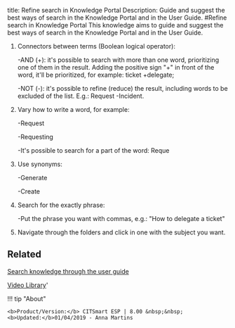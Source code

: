 title: Refine search in Knowledge Portal
Description: Guide and suggest the best ways of search in the Knowledge Portal and in the User Guide. 
#Refine search in Knowledge Portal
This knowledge aims to guide and suggest the best ways of search in the Knowledge Portal and in the User Guide.

1.  Connectors between terms (Boolean logical operator):

    -AND (+): it's possible to search with more than one word, prioritizing one
    of them in the result. Adding the positive sign "+" in front of the word,
    it'll be prioritized, for example: ticket +delegate;

    -NOT (-): it's possible to refine (reduce) the result, including words to be
    excluded of the list. E.g.: Request -Incident.

1.  Vary how to write a word, for example:

    -Request

    -Requesting

    -It's possible to search for a part of the word: Reque

1.  Use synonyms:

    -Generate

    -Create

1.  Search for the exactly phrase:

    -Put the phrase you want with commas, e.g.: "How to delegate a ticket"

1.  Navigate through the folders and click in one with the subject you want.

Related
-------

[Search knowledge through the user guide](/en-us/citsmart-esp-8/processes/knowledge/use/search-knowledge-by-user-guide.html)


<i class='fa fa-youtube-play  fa-2x' style='color:#97ce17;vertical-align: middle;'> </i> [Video Library](https://www.youtube.com/playlist?list=PLB5qK2uzf2ROOaL7DsS86sLx4ilNgruEc)'

!!! tip "About"

    <b>Product/Version:</b> CITSmart ESP | 8.00 &nbsp;&nbsp;
    <b>Updated:</b>01/04/2019 - Anna Martins
